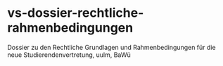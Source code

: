 vs-dossier-rechtliche-rahmenbedingungen
=======================================

Dossier zu den Rechtliche Grundlagen und Rahmenbedingungen für die neue Studierendenvertretung, uulm, BaWü
